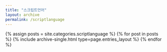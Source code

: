 ```yaml
---
title: "스크립트언어"
layout: archive
permalink: /scriptlanguage
---
```



{% assign posts = site.categories.scriptlanguage %}
{% for post in posts %} {% include archive-single.html type=page.entries_layout %} {% endfor %}
